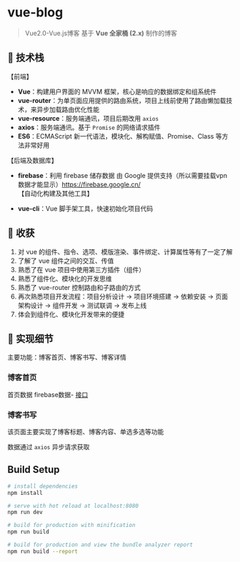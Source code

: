 # vue-blog

> Vue2.0-Vue.js博客
基于 **Vue 全家桶 (2.x)** 制作的博客 

## :book: 技术栈

【前端】

- **Vue**：构建用户界面的 MVVM 框架，核心是响应的数据绑定和组系统件
- **vue-router**：为单页面应用提供的路由系统，项目上线前使用了路由懒加载技术，来异步加载路由优化性能
- **vue-resource**：服务端通讯，项目后期改用 `axios`
- **axios**：服务端通讯。基于 `Promise` 的网络请求插件
- **ES6**：ECMAScript 新一代语法，模块化、解构赋值、Promise、Class 等方法非常好用

【后端及数据库】

- **firebase**：利用 firebase 储存数据 由 Google 提供支持（所以需要挂载vpn数据才能显示）https://firebase.google.cn/  
【自动化构建及其他工具】

- **vue-cli**：Vue 脚手架工具，快速初始化项目代码

## :closed_book: 收获

1. 对 vue 的组件、指令、选项、模版渲染、事件绑定、计算属性等有了一定了解
2. 了解了 vue 组件之间的交互、传值
3. 熟悉了在 vue 项目中使用第三方插件（组件）
4. 熟悉了组件化、模块化的开发思维
5. 熟悉了 vue-router 控制路由和子路由的方式
6. 再次熟悉项目开发流程：项目分析设计 -> 项目环境搭建 -> 依赖安装 -> 页面架构设计 -> 组件开发 -> 测试联调 -> 发布上线
7. 体会到组件化、模块化开发带来的便捷


## :pencil: 实现细节

主要功能：博客首页、博客书写、博客详情

### 博客首页

首页数据  firebase数据- [接口](https://appvue-8ffa0.firebaseio.com/posts.json)

### 博客书写

该页面主要实现了博客标题、博客内容、单选多选等功能

数据通过 `axios` 异步请求获取


## Build Setup

``` bash
# install dependencies
npm install

# serve with hot reload at localhost:8080
npm run dev

# build for production with minification
npm run build

# build for production and view the bundle analyzer report
npm run build --report
```
